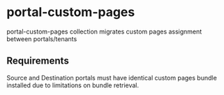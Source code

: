 # portal-custom-pages
portal-custom-pages collection migrates custom pages assignment between portals/tenants

## Requirements
Source and Destination portals must have identical custom pages bundle installed due to limitations on bundle retrieval. 
